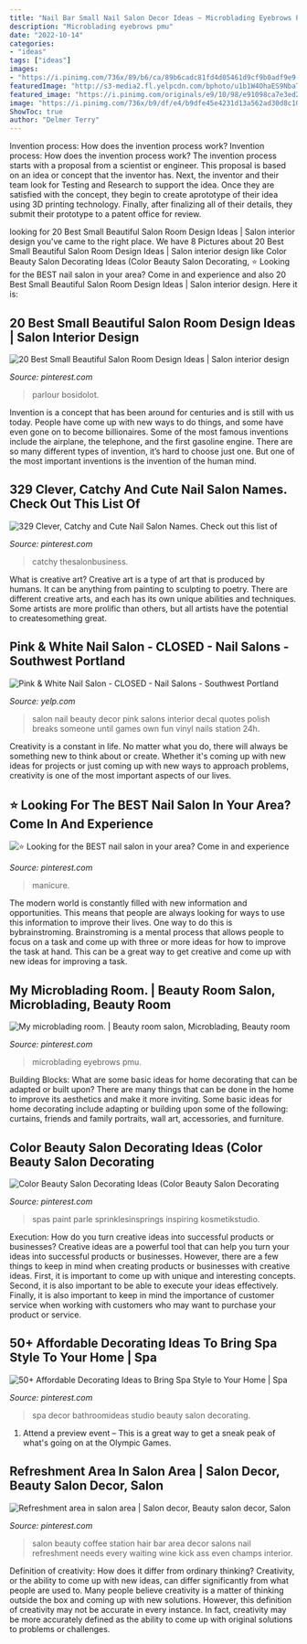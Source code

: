 ```yaml
---
title: "Nail Bar Small Nail Salon Decor Ideas ~ Microblading Eyebrows Pmu"
description: "Microblading eyebrows pmu"
date: "2022-10-14"
categories:
- "ideas"
tags: ["ideas"]
images:
- "https://i.pinimg.com/736x/89/b6/ca/89b6cadc81fd4d05461d9cf9b0adf9e9--beauty-bar-salon-salon-bar.jpg"
featuredImage: "http://s3-media2.fl.yelpcdn.com/bphoto/u1b1W4OhaES9NbaTKfaanw/o.jpg"
featured_image: "https://i.pinimg.com/originals/e9/10/98/e91098ca7e3ed2319ae1adddef4a6f02.jpg"
image: "https://i.pinimg.com/736x/b9/df/e4/b9dfe45e4231d13a562ad30d8c10b4e6.jpg"
ShowToc: true
author: "Delmer Terry"
---
```



Invention process: How does the invention process work?
Invention process: How does the invention process work?
The invention process starts with a proposal from a scientist or engineer. This proposal is based on an idea or concept that the inventor has. Next, the inventor and their team look for Testing and Research to support the idea. Once they are satisfied with the concept, they begin to create aprototype of their idea using 3D printing technology. Finally, after finalizing all of their details, they submit their prototype to a patent office for review.

	

		
looking for 20 Best Small Beautiful Salon Room Design Ideas | Salon interior design you've came to the right place. We have 8 Pictures about 20 Best Small Beautiful Salon Room Design Ideas | Salon interior design like Color Beauty Salon Decorating Ideas (Color Beauty Salon Decorating, ⭐ Looking for the BEST nail salon in your area? Come in and experience and also 20 Best Small Beautiful Salon Room Design Ideas | Salon interior design. Here it is:
		
    
## 20 Best Small Beautiful Salon Room Design Ideas | Salon Interior Design

<img loading=lazy src="https://i.pinimg.com/736x/b9/df/e4/b9dfe45e4231d13a562ad30d8c10b4e6.jpg" onerror="this.onerror=null;this.src='https://tse1.mm.bing.net/th?id=OIP.Qwxx4shkbXd0GOH20fDcbgHaFj&amp;pid=15.1';" alt="20 Best Small Beautiful Salon Room Design Ideas | Salon interior design">

_Source: pinterest.com_

>parlour bosidolot. 

	

Invention is a concept that has been around for centuries and is still with us today. People have come up with new ways to do things, and some have even gone on to become billionaires. Some of the most famous inventions include the airplane, the telephone, and the first gasoline engine. There are so many different types of invention, it’s hard to choose just one. But one of the most important inventions is the invention of the human mind.

    
## 329 Clever, Catchy And Cute Nail Salon Names. Check Out This List Of

<img loading=lazy src="https://i.pinimg.com/736x/69/d8/36/69d836a9976d92687542d872ba0e956c.jpg" onerror="this.onerror=null;this.src='https://tse1.mm.bing.net/th?id=OIP.CPjndn9b45Kl0VcdVd8digHaLG&amp;pid=15.1';" alt="329 Clever, Catchy and Cute Nail Salon Names. Check out this list of">

_Source: pinterest.com_

>catchy thesalonbusiness. 

	

What is creative art?
Creative art is a type of art that is produced by humans. It can be anything from painting to sculpting to poetry. There are different creative arts, and each has its own unique abilities and techniques. Some artists are more prolific than others, but all artists have the potential to createsomething great.

    
## Pink &amp; White Nail Salon - CLOSED - Nail Salons - Southwest Portland

<img loading=lazy src="http://s3-media2.fl.yelpcdn.com/bphoto/u1b1W4OhaES9NbaTKfaanw/o.jpg" onerror="this.onerror=null;this.src='https://tse3.mm.bing.net/th?id=OIP.FEflJi5ay7Prlhr8ShDkRgHaE8&amp;pid=15.1';" alt="Pink &amp; White Nail Salon - CLOSED - Nail Salons - Southwest Portland">

_Source: yelp.com_

>salon nail beauty decor pink salons interior decal quotes polish breaks someone until games own fun vinyl nails station 24h. 

	

Creativity is a constant in life. No matter what you do, there will always be something new to think about or create. Whether it's coming up with new ideas for projects or just coming up with new ways to approach problems, creativity is one of the most important aspects of our lives.

    
## ⭐ Looking For The BEST Nail Salon In Your Area? Come In And Experience

<img loading=lazy src="https://i.pinimg.com/736x/16/01/ba/1601ba415ed3e0569eebe5e059baf3bd.jpg" onerror="this.onerror=null;this.src='https://tse3.mm.bing.net/th?id=OIP.NXRk3uUoowyl55VW1TupKAHaFj&amp;pid=15.1';" alt="⭐ Looking for the BEST nail salon in your area? Come in and experience">

_Source: pinterest.com_

>manicure. 

	

The modern world is constantly filled with new information and opportunities. This means that people are always looking for ways to use this information to improve their lives. One way to do this is bybrainstroming. Brainstroming is a mental process that allows people to focus on a task and come up with three or more ideas for how to improve the task at hand. This can be a great way to get creative and come up with new ideas for improving a task.

    
## My Microblading Room. | Beauty Room Salon, Microblading, Beauty Room

<img loading=lazy src="https://i.pinimg.com/originals/68/92/26/689226b7fcd22c44ab9f1a44804ec381.jpg" onerror="this.onerror=null;this.src='https://tse2.mm.bing.net/th?id=OIP.MhtBDZ9IGm_DpveRaN2R6QHaJ4&amp;pid=15.1';" alt="My microblading room. | Beauty room salon, Microblading, Beauty room">

_Source: pinterest.com_

>microblading eyebrows pmu. 

	

Building Blocks: What are some basic ideas for home decorating that can be adapted or built upon?
There are many things that can be done in the home to improve its aesthetics and make it more inviting. Some basic ideas for home decorating include adapting or building upon some of the following: curtains, friends and family portraits, wall art, accessories, and furniture.

    
## Color Beauty Salon Decorating Ideas (Color Beauty Salon Decorating

<img loading=lazy src="https://i.pinimg.com/originals/46/94/45/4694452403156568553ab46038da05b0.jpg" onerror="this.onerror=null;this.src='https://tse3.mm.bing.net/th?id=OIP.Z_Q2wiE_onQzj7GOy_zR8AHaLB&amp;pid=15.1';" alt="Color Beauty Salon Decorating Ideas (Color Beauty Salon Decorating">

_Source: pinterest.com_

>spas paint parle sprinklesinsprings inspiring kosmetikstudio. 

	

Execution: How do you turn creative ideas into successful products or businesses?
Creative ideas are a powerful tool that can help you turn your ideas into successful products or businesses. However, there are a few things to keep in mind when creating products or businesses with creative ideas. First, it is important to come up with unique and interesting concepts. Second, it is also important to be able to execute your ideas effectively. Finally, it is also important to keep in mind the importance of customer service when working with customers who may want to purchase your product or service.

    
## 50+ Affordable Decorating Ideas To Bring Spa Style To Your Home | Spa

<img loading=lazy src="https://i.pinimg.com/originals/e9/10/98/e91098ca7e3ed2319ae1adddef4a6f02.jpg" onerror="this.onerror=null;this.src='https://tse4.mm.bing.net/th?id=OIP.MNx2FjLxk3JE0hwUhcakrwHaLD&amp;pid=15.1';" alt="50+ Affordable Decorating Ideas to Bring Spa Style to Your Home | Spa">

_Source: pinterest.com_

>spa decor bathroomideas studio beauty salon decorating. 

	

1. Attend a preview event – This is a great way to get a sneak peak of what's going on at the Olympic Games.

    
## Refreshment Area In Salon Area | Salon Decor, Beauty Salon Decor, Salon

<img loading=lazy src="https://i.pinimg.com/736x/89/b6/ca/89b6cadc81fd4d05461d9cf9b0adf9e9--beauty-bar-salon-salon-bar.jpg" onerror="this.onerror=null;this.src='https://tse4.mm.bing.net/th?id=OIP.2ibpLInDc60JOAqM_HwjNQHaLH&amp;pid=15.1';" alt="Refreshment area in salon area | Salon decor, Beauty salon decor, Salon">

_Source: pinterest.com_

>salon beauty coffee station hair bar area decor salons nail refreshment needs every waiting wine kick ass even champs interior. 

	

Definition of creativity: How does it differ from ordinary thinking?
Creativity, or the ability to come up with new ideas, can differ significantly from what people are used to. Many people believe creativity is a matter of thinking outside the box and coming up with new solutions. However, this definition of creativity may not be accurate in every instance. In fact, creativity may be more accurately defined as the ability to come up with original solutions to problems or challenges.

